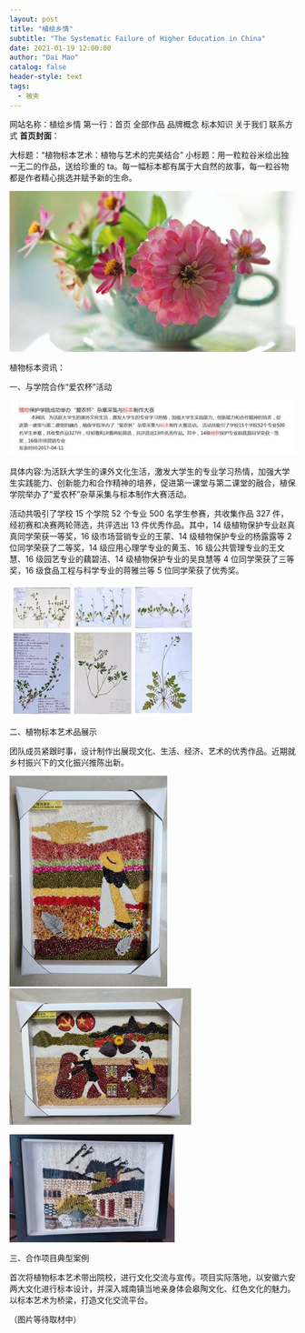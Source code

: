 ```yaml
---
layout: post
title: "植绘乡情"
subtitle: "The Systematic Failure of Higher Education in China"
date: 2021-01-19 12:00:00
author: "Dai Mao"
catalog: false
header-style: text
tags:
  - 被夹
---
```


网站名称：植绘乡情
第一行：首页 全部作品 品牌概念 标本知识 关于我们 联系方式
**首页封面**：

大标题：“植物标本艺术：植物与艺术的完美结合”
小标题：用一粒粒谷米绘出独一无二的作品，送给珍重的 ta。每一幅标本都有属于大自然的故事，每一粒谷物都是作者精心挑选并赋予新的生命。

![img](/img/in-post/post-plant/image002.jpg)

植物标本资讯：

一、与学院合作“爱农杯”活动

![img](/img/in-post/post-plant/image004.jpg)

具体内容:为活跃大学生的课外文化生活，激发大学生的专业学习热情，加强大学生实践能力、创新能力和合作精神的培养，促进第一课堂与第二课堂的融合，植保学院举办了“爱农杯”杂草采集与标本制作大赛活动。

活动共吸引了学校 15 个学院 52 个专业 500 名学生参赛，共收集作品 327 件，经初赛和决赛两轮筛选，共评选出 13 件优秀作品。其中，14 级植物保护专业赵真真同学荣获一等奖，16 级市场营销专业的王蒙、14 级植物保护专业的杨露露等 2 位同学荣获了二等奖，14 级应用心理学专业的黄玉、16 级公共管理专业的王文慧、16 级园艺专业的藕碧洁、14 级植物保护专业的吴良慧等 4 位同学荣获了三等奖，16 级食品工程与科学专业的蒋雅兰等 5 位同学荣获了优秀奖。

![img](/img/in-post/post-plant/image006.jpg)

二、植物标本艺术品展示

团队成员紧跟时事，设计制作出展现文化、生活、经济、艺术的优秀作品。近期就乡村振兴下的文化振兴推陈出新。

![img](/img/in-post/post-plant/image008.jpg)![img](/img/in-post/post-plant/image010.jpg)

![img](/img/in-post/post-plant/image012.jpg)

三、合作项目典型案例

首次将植物标本艺术带出院校，进行文化交流与宣传。项目实际落地，以安徽六安两大文化进行标本设计，并深入城南镇当地亲身体会皋陶文化、红色文化的魅力。以标本艺术为桥梁，打造文化交流平台。

（图片等待取材中）
